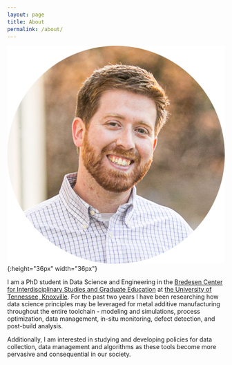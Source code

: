 ```yaml
---
layout: page
title: About
permalink: /about/
---
```


![img_headshot][headshot]{:height="36px" width="36px"}

I am a PhD student in Data Science and Engineering in the
[Bredesen Center for Interdisciplinary Studies and Graduate Education](https://bredesencenter.utk.edu) at
[the University of Tennessee, Knoxville](https://www.utk.edu). For the past two years I have been researching how data
science principles may be leveraged for metal additive manufacturing throughout the entire toolchain - modeling and
simulations, process optimization, data management, in-situ monitoring, defect detection, and post-build analysis.

Additionally, I am interested in studying and developing policies for data collection, data management and algorithms
as these tools become more pervasive and consequential in our society.

[headshot]: /assets/images/william-halsey-headshot-round.png
